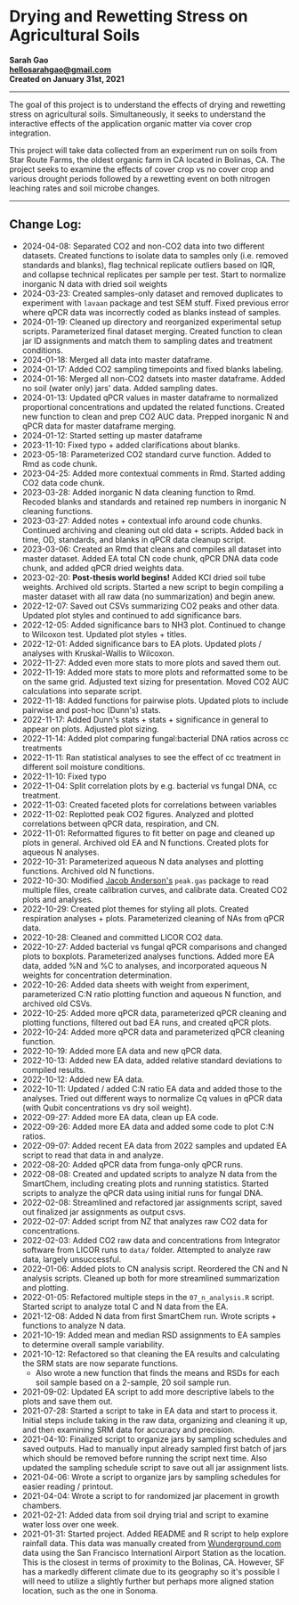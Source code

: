 # Drying and Rewetting Stress on Agricultural Soils

**Sarah Gao  
hellosarahgao@gmail.com  
Created on January 31st, 2021**

***

The goal of this project is to understand the effects of drying and rewetting stress on agricultural soils. Simultaneously, it seeks to understand the interactive effects of the application organic matter via cover crop integration.

This project will take data collected from an experiment run on soils from Star Route Farms, the oldest organic farm in CA located in Bolinas, CA. The project seeks to examine the effects of cover crop vs no cover crop and various drought periods followed by a rewetting event on both nitrogen leaching rates and soil microbe changes.

***

## Change Log:
* 2024-04-08: Separated CO2 and non-CO2 data into two different datasets. Created functions to isolate data to samples only (i.e. removed standards and blanks), flag technical replicate outliers based on IQR, and collapse technical replicates per sample per test. Start to normalize inorganic N data with dried soil weights
* 2024-03-23: Created samples-only dataset and removed duplicates to experiment with `lavaan` package and test SEM stuff. Fixed previous error where qPCR data was incorrectly coded as blanks instead of samples.
* 2024-01-19: Cleaned up directory and reorganized experimental setup scripts. Parameterized final dataset merging. Created function to clean jar ID assignments and match them to sampling dates and treatment conditions.
* 2024-01-18: Merged all data into master dataframe.
* 2024-01-17: Added CO2 sampling timepoints and fixed blanks labeling.
* 2024-01-16: Merged all non-CO2 datsets into master dataframe. Added no soil (water only) jars' data. Added sampling dates.
* 2024-01-13: Updated qPCR values in master dataframe to normalized proportional concentrations and updated the related functions. Created new function to clean and prep CO2 AUC data. Prepped inorganic N and qPCR data for master dataframe merging.
* 2024-01-12: Started setting up master dataframe
* 2023-11-10: Fixed typo + added clarifications about blanks.
* 2023-05-18: Parameterized CO2 standard curve function. Added to Rmd as code chunk.
* 2023-04-25: Added more contextual comments in Rmd. Started adding CO2 data code chunk.
* 2023-03-28: Added inorganic N data cleaning function to Rmd. Recoded blanks and standards and retained rep numbers in inorganic N cleaning functions.
* 2023-03-27: Added notes + contextual info around code chunks. Continued archiving and cleaning out old data + scripts. Added back in time, OD, standards, and blanks in qPCR data cleanup script.
* 2023-03-06: Created an Rmd that cleans and compiles all dataset into master dataset. Added EA total CN code chunk, qPCR DNA data code chunk, and added qPCR dried weights data.
* 2023-02-20: **Post-thesis world begins!** Added KCl dried soil tube weights. Archived old scripts. Started a new script to begin compiling a master dataset with all raw data (no summarization) and begin anew.
* 2022-12-07: Saved out CSVs summarizing CO2 peaks and other data. Updated plot styles and continued to add significance bars.
* 2022-12-05: Added significance bars to NH3 plot. Continued to change to Wilcoxon test. Updated plot styles + titles.
* 2022-12-01: Added significance bars to EA plots. Updated plots / analyses with Kruskal-Wallis to Wilcoxon.
* 2022-11-27: Added even more stats to more plots and saved them out.
* 2022-11-19: Added more stats to more plots and reformatted some to be on the same grid. Adjusted text sizing for presentation. Moved CO2 AUC calculations into separate script.
* 2022-11-18: Added functions for pairwise plots. Updated plots to include pairwise and post-hoc (Dunn's) stats.
* 2022-11-17: Added Dunn's stats + stats + significance in general to appear on plots. Adjusted plot sizing.
* 2022-11-14: Added plot comparing fungal:bacterial DNA ratios across cc treatments
* 2022-11-11: Ran statistical analyses to see the effect of cc treatment in different soil moisture conditions.
* 2022-11-10: Fixed typo
* 2022-11-04: Split correlation plots by e.g. bacterial vs fungal DNA, cc treatment.
* 2022-11-03: Created faceted plots for correlations between variables
* 2022-11-02: Replotted peak CO2 figures. Analyzed and plotted correlations between qPCR data, respiration, and CN.
* 2022-11-01: Reformatted figures to fit better on page and cleaned up plots in general. Archived old EA and N functions. Created plots for aqueous N analyses.
* 2022-10-31: Parameterized aqueous N data analyses and plotting functions. Archived old N functions.
* 2022-10-30: Modified [Jacob Anderson's](https://github.com/andersonjake1988/peak.gas) `peak.gas` package to read multiple files, create calibration curves, and calibrate data. Created CO2 plots and analyses.
* 2022-10-29: Created plot themes for styling all plots. Created respiration analyses + plots. Parameterized cleaning of NAs from qPCR data.
* 2022-10-28: Cleaned and committed LICOR CO2 data.
* 2022-10-27: Added bacterial vs fungal qPCR comparisons and changed plots to boxplots. Parameterized analyses functions. Added more EA data, added %N and %C to analyses, and incorporated aqueous N weights for concentration determination.
* 2022-10-26: Added data sheets with weight from experiment, parameterized C:N ratio plotting function and aqueous N function, and archived old CSVs.
* 2022-10-25: Added more qPCR data, parameterized qPCR cleaning and plotting functions, filtered out bad EA runs, and created qPCR plots.
* 2022-10-24: Added more qPCR data and parameterized qPCR cleaning function.
* 2022-10-19: Added more EA data and new qPCR data.
* 2022-10-13: Added new EA data, added relative standard deviations to compiled results.
* 2022-10-12: Added new EA data.
* 2022-10-11: Updated / added C:N ratio EA data and added those to the analyses. Tried out different ways to normalize Cq values in qPCR data (with Qubit concentrations vs dry soil weight).
* 2022-09-27: Added more EA data, clean up EA code.
* 2022-09-26: Added more EA data and added some code to plot C:N ratios.
* 2022-09-07: Added recent EA data from 2022 samples and updated EA script to read that data in and analyze.
* 2022-08-20: Added qPCR data from funga-only qPCR runs.
* 2022-08-08: Created and updated scripts to analyze N data from the SmartChem, including creating plots and running statistics. Started scripts to analyze the qPCR data using initial runs for fungal DNA.
* 2022-02-08: Streamlined and refactored jar assignments script, saved out finalized jar assignments as output csvs.
* 2022-02-07: Added script from NZ that analyzes raw CO2 data for concentrations.
* 2022-02-03: Added CO2 raw data and concentrations from Integrator software from LICOR runs to `data/` folder. Attempted to analyze raw data, largely unsuccessful.
* 2022-01-06: Added plots to CN analysis script. Reordered the CN and N analysis scripts. Cleaned up both for more streamlined summarization and plotting.
* 2022-01-05: Refactored multiple steps in the `07_n_analysis.R` script. Started script to analyze total C and N data from the EA.
* 2021-12-08: Added N data from first SmartChem run. Wrote scripts + functions to analyze N data.
* 2021-10-19: Added mean and median RSD assignments to EA samples to determine overall sample variability.
* 2021-10-12: Refactored so that cleaning the EA results and calculating the SRM stats are now separate functions.
  * Also wrote a new function that finds the means and RSDs for each soil sample based on a 2-sample, 20 soil sample run.
* 2021-09-02: Updated EA script to add more descriptive labels to the plots and save them out.
* 2021-07-28: Started a script to take in EA data and start to process it. Initial steps include taking in the raw data, organizing and cleaning it up, and then examining SRM data for accuracy and precision.
* 2021-04-10: Finalized script to organize jars by sampling schedules and saved outputs. Had to manually input already sampled first batch of jars which should be removed before running the script next time. Also updated the sampling schedule script to save out all jar assignment lists.
* 2021-04-06: Wrote a script to organize jars by sampling schedules for easier reading / printout.
* 2021-04-04: Wrote a script to for randomized jar placement in growth chambers.
* 2021-02-21: Added data from soil drying trial and script to examine water loss over one week.  
* 2021-01-31: Started project. Added README and R script to help explore rainfall data. This data was manually created from [Wunderground.com](https://www.wunderground.com/history/monthly/us/ca/san-francisco/KSFO/date/2018-5) data using the San Francisco Internationl Airport Station as the location. This is the closest in terms of proximity to the Bolinas, CA. However, SF has a markedly different climate due to its geography so it's possible I will need to utilize a slightly further but perhaps more aligned station location, such as the one in Sonoma.

